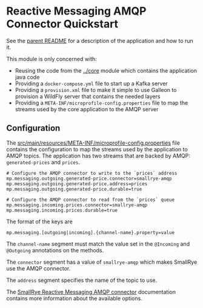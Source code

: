 # Reactive Messaging AMQP Connector Quickstart

See the [parent README](../..) for a description of the application and how to run it. 

This module is only concerned with:
* Reusing the code from the [../core](../core) module which contains the application java code
* Providing a `docker-compose.yml` file to start up a Kafka server
* Providing a `provision.xml` file to make it simple to use Galleon to provision a WildFly server that contains the
needed layers
* Providing a `META-INF/microprofile-config.properties` file to map the streams used by the core application to the AMQP
server

## Configuration
The [src/main/resources/META-INF/microprofile-config.properties](src/main/resources/META-INF/microprofile-config.properties) 
file contains the configuration to map the streams used by the application to AMQP topics. The application has two 
streams that are backed by AMQP: `generated-prices` and `prices`.

```
# Configure the AMQP connector to write to the `prices` address
mp.messaging.outgoing.generated-price.connector=smallrye-amqp
mp.messaging.outgoing.generated-price.address=prices
mp.messaging.outgoing.generated-price.durable=true

# Configure the AMQP connector to read from the `prices` queue
mp.messaging.incoming.prices.connector=smallrye-amqp
mp.messaging.incoming.prices.durable=true
```

The format of the keys are
```
mp.messaging.[outgoing|incoming].{channel-name}.property=value
```
The `channel-name` segment must match the value set in the `@Incoming` and `@Outgoing` annotations on the methods.

The `connector` segment has a value of `smallrye-amqp` which makes SmallRye use the AMQP connector.

The `address` segment specifies the name of the topic to use.

The [SmallRye Reactive Messaging AMQP connector](https://smallrye.io/smallrye-reactive-messaging/#_interacting_using_amqp) 
documentation contains more information about the available options.